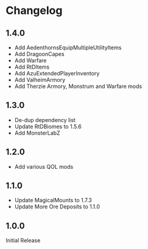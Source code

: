 # Changelog

## 1.4.0

- Add AedenthornsEquipMultipleUtilityItems
- Add DragoonCapes
- Add Warfare
- Add RtDItems
- Add AzuExtendedPlayerInventory
- Add ValheimArmory
- Add Therzie Armory, Monstrum and Warfare mods

## 1.3.0

- De-dup dependency list
- Update RtDBiomes to 1.5.6
- Add MonsterLabZ

## 1.2.0

- Add various QOL mods

## 1.1.0

- Update MagicalMounts to 1.7.3
- Update More Ore Deposits to 1.1.0

## 1.0.0

Initial Release
